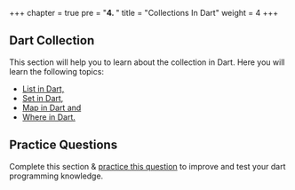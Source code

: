 +++
chapter = true
pre = "<b>4. </b>"
title = "Collections In Dart"
weight = 4
+++

## **Dart Collection**
This section will help you to learn about the collection in Dart. Here you will learn the following topics: 

- [List in Dart,](/collections/list-in-dart/)
- [Set in Dart,](/collections/set-in-dart/)
- [Map in Dart and](/collections/map-in-dart/)
- [Where in Dart.](/collections/where-in-dart/)

## **Practice Questions**
Complete this section & [practice this question](/collections/questions-for-practice-4/) to improve and test your dart programming knowledge.